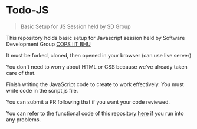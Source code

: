 # Todo-JS
> Basic Setup for JS Session held by SD Group 

This repository holds basic setup for Javascript session held by Software Development Group [COPS IIT BHU](https://www.copsiitbhu.co.in/)

It must be forked, cloned, then opened in your browser (can use live server)

You don't need to worry about HTML or CSS because we've already taken care of that.

Finish writing the JavaScript code to create to work effectively. You must write code in the script.js file.

You can submit a PR following that if you want your code reviewed.

You can refer to the functional code of this repository [here](https://github.com/shubhangi013/Todo-JS) if you run into any problems.
